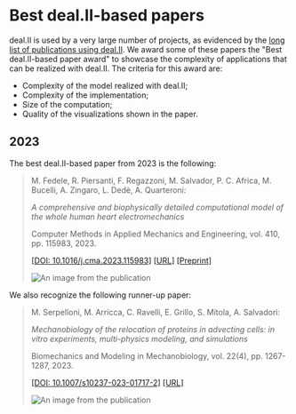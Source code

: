 Best deal.II-based papers
=========================

deal.II is used by a very large number of projects, as evidenced by
the [long list of publications using deal.II](publications.md). We
award some of these papers the "Best deal.II-based paper award" to
showcase the complexity of applications that can be realized with
deal.II. The criteria for this award are:

- Complexity of the model realized with deal.II;
- Complexity of the implementation;
- Size of the computation;
- Quality of the visualizations shown in the paper.


2023
----

The best deal.II-based paper from 2023 is the following:

> M. Fedele, R. Piersanti, F. Regazzoni, M. Salvador, P. C. Africa, M. Bucelli, A. Zingaro, L. Dedè, A. Quarteroni:
>
> _A comprehensive and biophysically detailed computational model of the whole human heart electromechanics_
>
> Computer Methods in Applied Mechanics and Engineering, vol. 410, pp. 115983, 2023.
>
> [[DOI: 10.1016/j.cma.2023.115983]](http://doi.org/10.1016/j.cma.2023.115983)
> [[URL]](https://www.sciencedirect.com/science/article/pii/S0045782523001068)
> [[Preprint]](https://arxiv.org/abs/2207.12460)
>
> ![An image from the publication](../large-assets/best-paper-award/2023/figure_res_baseline_active_tension.png)


We also recognize the following runner-up paper:

> M. Serpelloni, M. Arricca, C. Ravelli, E. Grillo, S. Mitola, A. Salvadori:
>
> _Mechanobiology of the relocation of proteins in advecting cells: in vitro experiments, multi-physics modeling, and simulations_
>
> Biomechanics and Modeling in Mechanobiology, vol. 22(4), pp. 1267-1287, 2023.
>
> [[DOI: 10.1007/s10237-023-01717-2]](http://doi.org/10.1007/s10237-023-01717-2)
> [[URL]](https://link.springer.com/article/10.1007/s10237-023-01717-2)
>
> ![An image from the publication](../large-assets/best-paper-award/2023/comparison.png)
